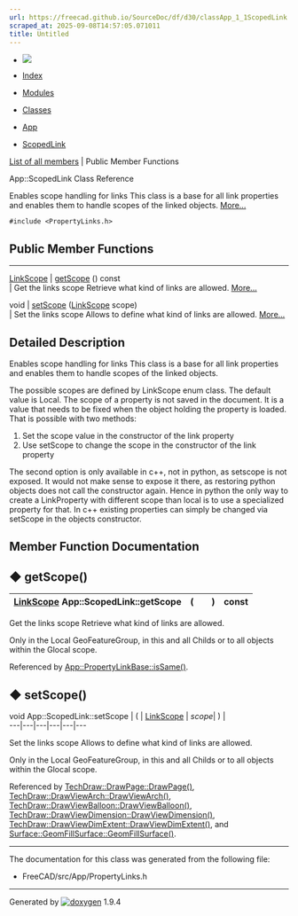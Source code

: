 ```yaml
---
url: https://freecad.github.io/SourceDoc/df/d30/classApp_1_1ScopedLink.html
scraped_at: 2025-09-08T14:57:05.071011
title: Untitled
---
```


  * [ ![](https://www.freecad.org/svg/logo-freecad.svg) ](https://freecadweb.org "FreeCAD")
  * [Index](../../index.html "Index")
  * [Modules](../../modules.html "Modules list")
  * [Classes](../../annotated.html "Annotated list")

  * [App](../../dd/dc2/namespaceApp.html)
  * [ScopedLink](../../df/d30/classApp_1_1ScopedLink.html)

[List of all members](../../d8/dd2/classApp_1_1ScopedLink-members.html) | Public Member Functions

App::ScopedLink Class Reference

Enables scope handling for links This class is a base for all link properties
and enables them to handle scopes of the linked objects.
[More...](../../df/d30/classApp_1_1ScopedLink.html#details)

`#include <PropertyLinks.h>`

##  Public Member Functions  
  
---  
[LinkScope](../../dd/dc2/namespaceApp.html#a1570f007f08babaa285aedc8b7a8c263) | [getScope](../../df/d30/classApp_1_1ScopedLink.html#a820666ea293f55369d42dff0b47f30c1) () const  
| Get the links scope Retrieve what kind of links are allowed.
[More...](../../df/d30/classApp_1_1ScopedLink.html#a820666ea293f55369d42dff0b47f30c1)  
  
void | [setScope](../../df/d30/classApp_1_1ScopedLink.html#a27dac823725787d1ba0db6c7186de85e) ([LinkScope](../../dd/dc2/namespaceApp.html#a1570f007f08babaa285aedc8b7a8c263) scope)  
| Set the links scope Allows to define what kind of links are allowed.
[More...](../../df/d30/classApp_1_1ScopedLink.html#a27dac823725787d1ba0db6c7186de85e)  
  
  
## Detailed Description

Enables scope handling for links This class is a base for all link properties
and enables them to handle scopes of the linked objects.

The possible scopes are defined by LinkScope enum class. The default value is
Local. The scope of a property is not saved in the document. It is a value
that needs to be fixed when the object holding the property is loaded. That is
possible with two methods:

  1. Set the scope value in the constructor of the link property
  2. Use setScope to change the scope in the constructor of the link property

The second option is only available in c++, not in python, as setscope is not
exposed. It would not make sense to expose it there, as restoring python
objects does not call the constructor again. Hence in python the only way to
create a LinkProperty with different scope than local is to use a specialized
property for that. In c++ existing properties can simply be changed via
setScope in the objects constructor.

## Member Function Documentation

## ◆ getScope()

[LinkScope](../../dd/dc2/namespaceApp.html#a1570f007f08babaa285aedc8b7a8c263) App::ScopedLink::getScope  | ( | | ) |  const  
---|---|---|---|---  
  
Get the links scope Retrieve what kind of links are allowed.

Only in the Local GeoFeatureGroup, in this and all Childs or to all objects
within the Glocal scope.

Referenced by
[App::PropertyLinkBase::isSame()](../../d6/d3b/classApp_1_1PropertyLinkBase.html#a80edc3aa77b975c9862ca4ff78179407).

## ◆ setScope()

void App::ScopedLink::setScope  | ( | [LinkScope](../../dd/dc2/namespaceApp.html#a1570f007f08babaa285aedc8b7a8c263) | _scope_| ) |   
---|---|---|---|---|---  
  
Set the links scope Allows to define what kind of links are allowed.

Only in the Local GeoFeatureGroup, in this and all Childs or to all objects
within the Glocal scope.

Referenced by
[TechDraw::DrawPage::DrawPage()](../../d9/d5a/classTechDraw_1_1DrawPage.html#a47a086fa134ba2f9e4f6a8121cb25ad2),
[TechDraw::DrawViewArch::DrawViewArch()](../../df/dc6/classTechDraw_1_1DrawViewArch.html#ae8ba2850a690702279c1ffb5df5ea908),
[TechDraw::DrawViewBalloon::DrawViewBalloon()](../../d1/d91/classTechDraw_1_1DrawViewBalloon.html#a2aa449f36b009ff5a461c4702bbe22cb),
[TechDraw::DrawViewDimension::DrawViewDimension()](../../d8/d89/classTechDraw_1_1DrawViewDimension.html#aa6fad2118f8e0478d358978ef57e2dc4),
[TechDraw::DrawViewDimExtent::DrawViewDimExtent()](../../d9/d77/classTechDraw_1_1DrawViewDimExtent.html#a7f429eefbfc67b7cc454405c9595307a),
and
[Surface::GeomFillSurface::GeomFillSurface()](../../d7/d0d/classSurface_1_1GeomFillSurface.html#ab26e20277f9fbd57449dd019c3c027b9).

* * *

The documentation for this class was generated from the following file:

  * FreeCAD/src/App/PropertyLinks.h

* * *

Generated by
[![doxygen](../../doxygen.svg)](https://www.doxygen.org/index.html) 1.9.4

